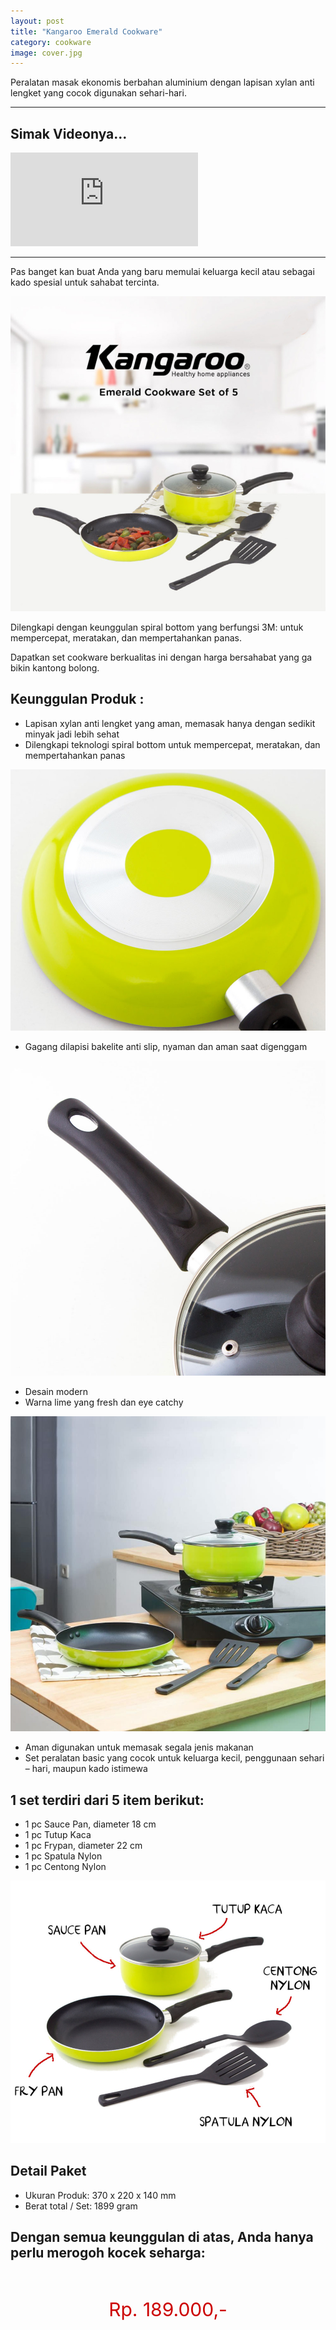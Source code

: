 ```yaml
---
layout: post
title: "Kangaroo Emerald Cookware"
category: cookware
image: cover.jpg
---
```

Peralatan masak ekonomis berbahan aluminium dengan lapisan xylan anti lengket yang cocok digunakan sehari-hari.

***
## Simak Videonya...

<div class="video-container">
<iframe src="https://www.youtube.com/embed/L7tKV4yvolE?rel=0" frameborder="0" allow="accelerometer; autoplay; encrypted-media; gyroscope; picture-in-picture" allowfullscreen></iframe>
</div>
 
***

Pas banget kan buat Anda yang baru memulai keluarga kecil atau sebagai kado spesial untuk sahabat tercinta.

![Kangaroo Emerald Cookware Set of 5](/images/kang1.jpg)

Dilengkapi dengan keunggulan spiral bottom yang berfungsi 3M: untuk mempercepat, meratakan, dan mempertahankan panas.

Dapatkan set cookware berkualitas ini dengan harga bersahabat yang ga bikin kantong bolong.

## Keunggulan Produk :
- Lapisan xylan anti lengket yang aman, memasak hanya dengan sedikit minyak jadi lebih sehat
- Dilengkapi teknologi spiral bottom untuk mempercepat, meratakan, dan mempertahankan panas

![spiral bottom](/images/kang3.jpg)

- Gagang dilapisi bakelite anti slip, nyaman dan aman saat digenggam

![gagang anti slip](/images/kang6.jpg)

- Desain modern
- Warna lime yang fresh dan eye catchy

![desain modern](/images/cover.jpg)

- Aman digunakan untuk memasak segala jenis makanan
- Set peralatan basic yang cocok untuk keluarga kecil, penggunaan sehari – hari, maupun kado istimewa

## 1 set terdiri dari 5 item berikut:
- 1 pc Sauce Pan, diameter 18 cm
- 1 pc Tutup Kaca
- 1 pc Frypan, diameter 22 cm
- 1 pc Spatula Nylon
- 1 pc Centong Nylon

![satu set](/images/kang2.jpg)

## Detail Paket
- Ukuran Produk: 370 x 220 x 140 mm
- Berat total / Set: 1899 gram

## Dengan semua keunggulan di atas, Anda hanya perlu merogoh kocek seharga: 

<p style="text-align: center; font-size: 30px; padding: 30px 0; color: #cc0000;">Rp. 189.000,-</p>
